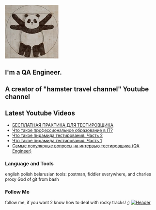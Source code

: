 [![Header](https://github.com/Bajnou/Alexey/blob/main/assets/pnd.png)](https://www.youtube.com/user/Stanleyxxl/)
## I'm a QA Engineer. 
## A creator of "hamster travel channel" Youtube channel 

## Latest Youtube Videos

<!-- YOUTUBE:START -->
- [БЕСПЛАТНАЯ ПРАКТИКА ДЛЯ ТЕСТИРОВЩИКА](https://www.youtube.com/watch?v=gnnO56TQDek)
- [Что такое профессиональное образование в IT?](https://www.youtube.com/watch?v=lGi_wwojdTM)
- [Что такое пирамида тестирования. Часть 2](https://www.youtube.com/watch?v=dzeuaedaosU)
- [Что такое пирамида тестирования. Часть 1](https://www.youtube.com/watch?v=0JWedaEhSyM)
- [Самые популярные вопросы на интервью тестировщика &lpar;QA Engineer&rpar;](https://www.youtube.com/watch?v=-N2s0FrwVQ8)
<!-- YOUTUBE:END -->

### Language and Tools
english
polish
belarusian
tools: postman, fiddler everywhere, and charles proxy
God of git from bash

### Follow Me
follow me, if you want 2 know how to deal with rocky tracks! ;)
[![Header](https://img.shields.io/badge/Youtube-090909?style=for-the-badge&logo=youtube&logoColor=f70000)](https://www.youtube.com/user/Stanleyxxl?sub_confirmation=1)

